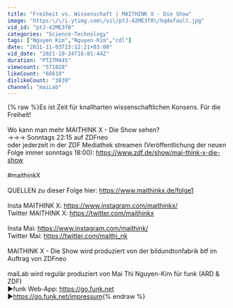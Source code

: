 ```yaml
---
title: "Freiheit vs. Wissenschaft | MAITHINK X - Die Show"
image: "https:\/\/i.ytimg.com\/vi\/ptJ-42ME3f8\/hqdefault.jpg"
vid_id: "ptJ-42ME3f8"
categories: "Science-Technology"
tags: ["Nguyen Kim","Nguyen-Kim","cdl"]
date: "2021-11-03T23:12:21+03:00"
vid_date: "2021-10-24T16:01:44Z"
duration: "PT27M44S"
viewcount: "571028"
likeCount: "66619"
dislikeCount: "3039"
channel: "maiLab"
---
```

{% raw %}Es ist Zeit für knallharten wissenschaftlichen Konsens. Für die Freiheit!<br /><br />Wo kann man mehr MAITHINK X - Die Show sehen?<br />→→→ Sonntags 22:15 auf ZDFneo<br />oder jederzeit in der ZDF Mediathek streamen (Veröffentlichung der neuen Folge immer sonntags 18:00): <a rel="nofollow" target="blank" href="https://www.zdf.de/show/mai-think-x-die-show">https://www.zdf.de/show/mai-think-x-die-show</a><br /><br />#maithinkX<br /><br />QUELLEN zu dieser Folge hier: <a rel="nofollow" target="blank" href="https://www.maithinkx.de/folge1">https://www.maithinkx.de/folge1</a> <br /><br />Insta MAITHINK X: <a rel="nofollow" target="blank" href="https://www.instagram.com/maithinkx/">https://www.instagram.com/maithinkx/</a> <br />Twitter MAITHINK X: <a rel="nofollow" target="blank" href="https://twitter.com/maithinkx">https://twitter.com/maithinkx</a> <br /><br />Insta Mai: <a rel="nofollow" target="blank" href="https://www.instagram.com/maithink/">https://www.instagram.com/maithink/</a> <br />Twitter Mai: <a rel="nofollow" target="blank" href="https://twitter.com/maithi_nk">https://twitter.com/maithi_nk</a> <br /><br />MAITHINK X - Die Show wird produziert von der bildundtonfabrik btf im Auftrag von ZDFneo<br /><br />maiLab wird regulär produziert von Mai Thi Nguyen-Kim für funk (ARD &amp; ZDF)<br />►funk Web-App: <a rel="nofollow" target="blank" href="https://go.funk.net">https://go.funk.net</a>  <br />►<a rel="nofollow" target="blank" href="https://go.funk.net/impressum">https://go.funk.net/impressum</a>{% endraw %}
